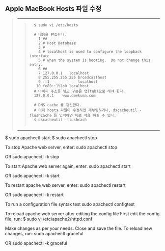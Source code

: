 
## Apple MacBook Hosts 파일 수정
> ---------------------------------------------------------------------------------------------
>  >
>  >```
>  >   $ sudo vi /etc/hosts
>  >   
>  >   # 내용을 편집한다.
>  >     1 ##
>  >     2 # Host Database
>  >     3 #
>  >     4 # localhost is used to configure the loopback interface
>  >     5 # when the system is booting.  Do not change this entry.
>  >     6 ##
>  >     7 127.0.0.1   localhost
>  >     8 255.255.255.255 broadcasthost
>  >     9 ::1             localhost
>  >    10 fe80::1%lo0 localhost
>  >   # 아이피 주소를 넣고 구분은 탭(tab)으로 해야 한다.
>  >   127.0.0.1    www.devkuma.com
>  >   
>  >   # DNS cache 를 갱신한다.
>  >   # 이제 hosts 파일이 수정하면 재부팅하거나, dscacheutil -flushcache 를 입력하면 바로 적용 하실 수 있다.
>  >   $ dscacheutil -flushcach
>  >   
>  >```
> ---------------------------------------------------------------------------------------------
>  >   
>  >   
>  >   
>  >   


$ sudo apachectl start
$ sudo apachectl stop




To stop Apache web server, enter:
sudo apachectl stop

OR
sudo apachectl -k stop

To start Apache web server again, enter:
sudo apachectl start

OR
sudo apachectl -k start

To restart apache web server, enter:
sudo apachectl restart

OR
sudo apachectl -k restart

To run a configuration file syntax test
sudo apachectl configtest

To reload apache web server after editing the config file
First edit the config file, run:
$ sudo vi /etc/apache2/httpd.conf

Make changes as per your needs. Close and save the file. To reload new changes, run:
sudo apachectl graceful

OR
sudo apachectl -k graceful
